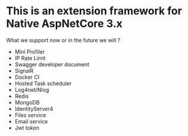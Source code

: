 # This is an extension framework for Native AspNetCore 3.x

What we support now or in the future we will ?

- Mini Profiler
- IP Rate Limit
- Swagger developer document
- SignalR
- Docker CI
- Hosted Task scheduler
- Log4net/Nlog
- Redis
- MongoDB
- IdentityServer4
- Files service
- Email service
- Jwt token